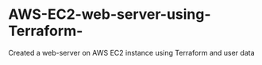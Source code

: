# AWS-EC2-web-server-using-Terraform-
Created a web-server on AWS EC2 instance using Terraform and user data
